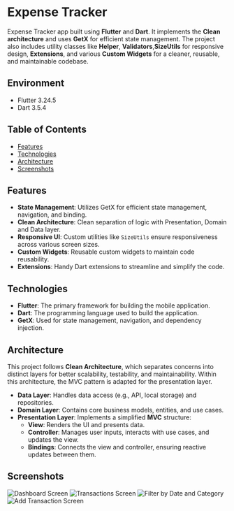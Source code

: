 # Expense Tracker

Expense Tracker app built using **Flutter** and **Dart**. It implements the **Clean architecture** and uses **GetX** for efficient state management. The project also includes utility classes like **Helper**, **Validators**,**SizeUtils** for responsive design, **Extensions**, and various **Custom Widgets** for a cleaner, reusable, and maintainable codebase.

## Environment

 - Flutter 3.24.5
 - Dart 3.5.4

## Table of Contents

- [Features](#features)
- [Technologies](#technologies)
- [Architecture](#architecture)
- [Screenshots](#screenshots)


## Features

- **State Management**: Utilizes GetX for efficient state management, navigation, and binding.
- **Clean Architecture**: Clean separation of logic with Presentation, Domain and Data layer.
- **Responsive UI**: Custom utilities like `SizeUtils` ensure responsiveness across various screen sizes.
- **Custom Widgets**: Reusable custom widgets to maintain code reusability.
- **Extensions**: Handy Dart extensions to streamline and simplify the code.
  
## Technologies

- **Flutter**: The primary framework for building the mobile application.
- **Dart**: The programming language used to build the application.
- **GetX**: Used for state management, navigation, and dependency injection.
  
## Architecture

This project follows **Clean Architecture**, which separates concerns into distinct layers for better scalability, testability, and maintainability. Within this architecture, the MVC pattern is adapted for the presentation layer.

- **Data Layer**: Handles data access (e.g., API, local storage) and repositories.
- **Domain Layer**: Contains core business models, entities, and use cases.
- **Presentation Layer**: Implements a simplified **MVC** structure:
  - **View**: Renders the UI and presents data.
  - **Controller**: Manages user inputs, interacts with use cases, and updates the view.
  - **Bindings**: Connects the view and controller, ensuring reactive updates between them.

## Screenshots

![Dashboard Screen](assets/screenshots/screenshot_1.png)
![Transactions Screen](assets/screenshots/screenshot_2.png)
![Filter by Date and Category](assets/screenshots/screenshot_3.png)
![Add Transaction Screen](assets/screenshots/screenshot_4.png)